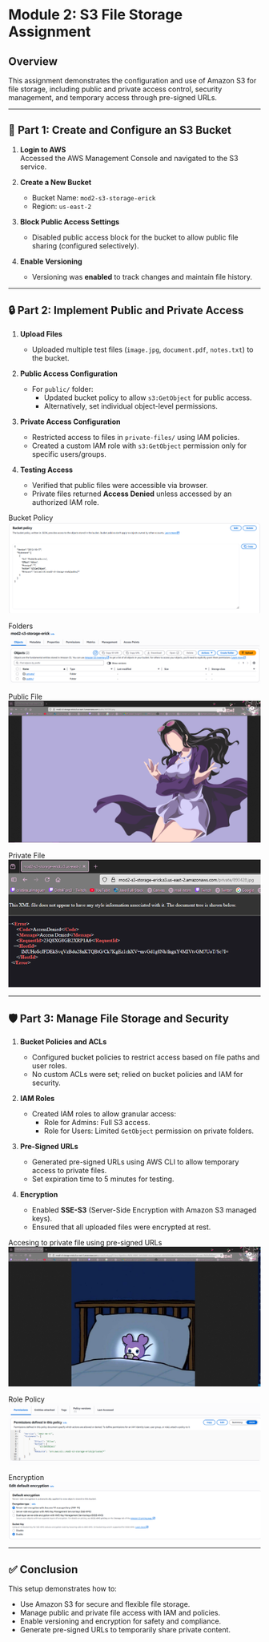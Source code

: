 # Module 2: S3 File Storage Assignment

## Overview

This assignment demonstrates the configuration and use of Amazon S3 for file storage, including public and private access control, security management, and temporary access through pre-signed URLs.

---

## 🧩 Part 1: Create and Configure an S3 Bucket

1. **Login to AWS**  
   Accessed the AWS Management Console and navigated to the S3 service.

2. **Create a New Bucket**

   - Bucket Name: `mod2-s3-storage-erick`
   - Region: `us-east-2`

3. **Block Public Access Settings**

   - Disabled public access block for the bucket to allow public file sharing (configured selectively).

4. **Enable Versioning**
   - Versioning was **enabled** to track changes and maintain file history.

---

## 🔒 Part 2: Implement Public and Private Access

1. **Upload Files**

   - Uploaded multiple test files (`image.jpg`, `document.pdf`, `notes.txt`) to the bucket.

2. **Public Access Configuration**

   - For `public/` folder:
     - Updated bucket policy to allow `s3:GetObject` for public access.
     - Alternatively, set individual object-level permissions.

3. **Private Access Configuration**

   - Restricted access to files in `private-files/` using IAM policies.
   - Created a custom IAM role with `s3:GetObject` permission only for specific users/groups.

4. **Testing Access**
   - Verified that public files were accessible via browser.
   - Private files returned **Access Denied** unless accessed by an authorized IAM role.
     
Bucket Policy
![](bucketpolicy.PNG)  

Folders
![](Capture.PNG)  

Public File
![Public file](public_file.PNG)  

Private File
![Private File](private_data.PNG)

---

## 🛡️ Part 3: Manage File Storage and Security

1. **Bucket Policies and ACLs**

   - Configured bucket policies to restrict access based on file paths and user roles.
   - No custom ACLs were set; relied on bucket policies and IAM for security.

2. **IAM Roles**

   - Created IAM roles to allow granular access:
     - Role for Admins: Full S3 access.
     - Role for Users: Limited `GetObject` permission on private folders.

3. **Pre-Signed URLs**

   - Generated pre-signed URLs using AWS CLI to allow temporary access to private files.
   - Set expiration time to 5 minutes for testing.

4. **Encryption**
   - Enabled **SSE-S3** (Server-Side Encryption with Amazon S3 managed keys).
   - Ensured that all uploaded files were encrypted at rest.

Accesing to private file using pre-signed URLs
![](test.PNG)
     
Role Policy
![](role_policy.PNG)
  
Encryption
![](encryption.PNG)

---

## ✅ Conclusion

This setup demonstrates how to:

- Use Amazon S3 for secure and flexible file storage.
- Manage public and private file access with IAM and policies.
- Enable versioning and encryption for safety and compliance.
- Generate pre-signed URLs to temporarily share private content.

